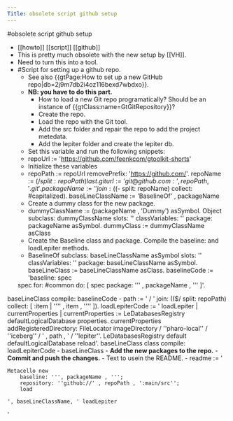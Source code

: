 ---Title: obsolete script github setup---#obsolete script github setup- [[howto]] [[script]] [[github]]- This is pretty much obsolete with the new setup by [[VH]].- Need to turn this into a tool.- #Script for setting up a github repo.    - See also {{gtPage:How to set up a new GitHub repo|db=2j9m7db2i4oz116bexd7wbdxo}}.    - **NB: you have to do this part.**        - How to load a new Git repo programatically? Should be an instance of {{gtClass:name=GtGitRepository}}?        - Create the repo.        - Load the repo with the Git tool.        - Add the src folder and repair the repo to add the project metedata.        - Add the lepiter folder and create the lepiter db.    - Set this variable and run the following snippets:    - repoUrl := 'https://github.com/feenkcom/gtoolkit-shorts'    - Initialize these variables    - repoPath := repoUrl removePrefix: 'https://github.com/'.repoName := ($/ split: repoPath) last.giturl := 'git@github.com:' , repoPath , '.git'.packageName := '' join: (($- split: repoName) collect: #capitalized).baseLineClassName := 'BaselineOf' , packageName    - Create a dummy class for the new package.    - dummyClassName := (packageName , 'Dummy') asSymbol.Object	subclass: dummyClassName	slots: ''	classVariables: ''	package: packageName asSymbol.dummyClass := dummyClassName asClass    - Create the Baseline class and package. Compile the baseline: and loadLepiter methods.    - BaselineOf	subclass: baseLineClassName asSymbol	slots: ''	classVariables: ''	package: baseLineClassName asSymbol.baseLineClass := baseLineClassName asClass.baselineCode := 'baseline: spec	<baseline>	spec for: #common do: [ spec package: ''' , packageName , ''' ]'.baseLineClass compile: baselineCode    - path := ' / ' join: (($/ split: repoPath) collect: [ :item | '''' , item , '''' ]).loadLepiterCode := ' loadLepiter
	| currentProperties |
	currentProperties := LeDatabasesRegistry defaultLogicalDatabase properties.
	currentProperties
		addRegisteredDirectory: FileLocator imageDirectory / ''pharo-local'' / ''iceberg'' / '		, path		, ' / ''lepiter''.
	LeDatabasesRegistry default defaultLogicalDatabase reload'.baseLineClass class compile: loadLepiterCode    - baseLineClass    - **Add the new packages to the repo.**    - **Commit and push the changes.**    - Text to usein the README.    - readme := '```Metacello new
	baseline: ''', packageName , ''';
	repository: ''github://' , repoPath , ':main/src'';
	load``````', baseLineClassName, ' loadLepiter```'